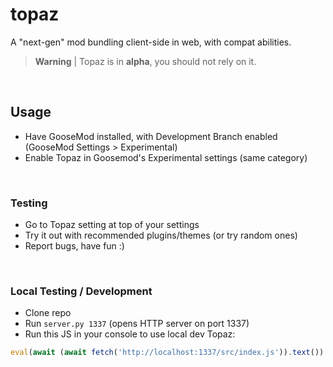 # topaz
A "next-gen" mod bundling client-side in web, with compat abilities.

> **Warning** |
> Topaz is in **alpha**, you should not rely on it.

<br>

## Usage

- Have GooseMod installed, with Development Branch enabled (GooseMod Settings > Experimental)
- Enable Topaz in Goosemod's Experimental settings (same category)


<br>

### Testing

- Go to Topaz setting at top of your settings
- Try it out with recommended plugins/themes (or try random ones)
- Report bugs, have fun :)

<br>

### Local Testing / Development
- Clone repo
- Run `server.py 1337` (opens HTTP server on port 1337)
- Run this JS in your console to use local dev Topaz:
```js
eval(await (await fetch('http://localhost:1337/src/index.js')).text())
```